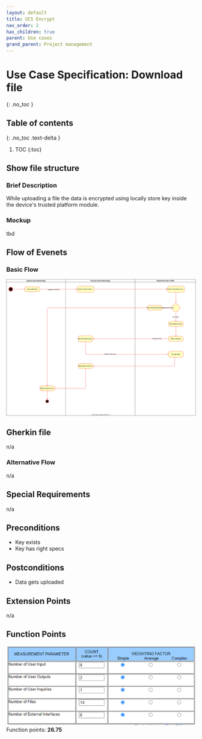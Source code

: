 ```yaml
---
layout: default
title: UCS Encrypt
nav_order: 2
has_children: true
parent: Use cases
grand_parent: Project management
---
```


# Use Case Specification: Download file
{: .no_toc }

## Table of contents
{: .no_toc .text-delta }

1. TOC
{:toc}

## Show file structure
### Brief Description
While uploading a file the data is encrypted using locally store key inside the device's trusted platform module. 

### Mockup
tbd

## Flow of Evenets
### Basic Flow
![Activity Diagram for use ](../../../img/use_cases/activity_diagrams/ad_encrypt.svg)

## Gherkin file
n/a

### Alternative Flow
n/a

## Special Requirements
n/a

## Preconditions
* Key exists
* Key has right specs

## Postconditions
* Data gets uploaded

## Extension Points
n/a

## Function Points
![Function Points calculation table for Create Space - made with Tiny Tools](../../../img/use_cases/function_points/uc11_encrypt.png)
Function points: **26.75**
